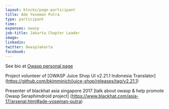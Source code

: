 ```yaml
---
layout: blocks/page-participant
title: Ade Yoseman Putra
type: participant
time: 
expenses: owasp
job-title: Jakarta Chapter Leader
image: 
linkedin:
twitter: OwaspJakarta
facebook:
---
```


See bio at [Owasp personal page](https://www.owasp.org/index.php/Ade_Yoseman_Putra) 

Project volunteer of [OWASP Juice Shop UI v2.21.1 Indonesia Translator] (https://github.com/bkimminich/juice-shop/releases/tag/v2.21.1)

Presenter of blackhat asia singapore 2017 [talk about owasp & help promote Owasp Seraphimdroid project]
(https://www.blackhat.com/asia-17/arsenal.html#ade-yoseman-putra)
